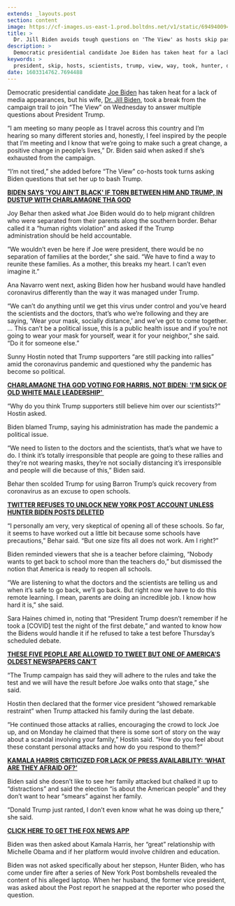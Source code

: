 ```yaml
--- 
extends: _layouts.post 
section: content 
image: https://cf-images.us-east-1.prod.boltdns.net/v1/static/694940094001/058ded2d-d027-4911-981a-3437bde01841/f4220ec7-5d47-41b2-a0e7-c14551df06b9/1280x720/match/image.jpg 
title: > 
  Dr. Jill Biden avoids tough questions on 'The View' as hosts skip past Hunter Biden allegations 
description: > 
  Democratic presidential candidate Joe Biden has taken heat for a lack of media appearances, but his wife, Dr. Jill Biden, took a break from the campaign trail to join “The View” on Wednesday to answer multiple questions about President Trump.“I’m not tired,” she added before “The View” co-hosts took turns asking Biden questions that set her up to bash Trump.Behar called it a “human rights violation” and asked if the Trump administration should be held accountable.“We wouldn’t even be here if Joe were president, there would be no separation of families at the border,” she said.When her husband, the former vice president, was asked about the Post report he snapped at the reporter who posed the question. 
keywords: > 
  president, skip, hosts, scientists, trump, view, way, took, hunter, dr, asked, tough, questions, jill, joe, biden, past, know, wear 
date: 1603314762.7694488 
--- 
```

<div><p class="speakable">Democratic presidential candidate <a href="https://www.foxnews.com/media/charlamagne-tha-god-voting-kamala-harris-not-biden" target="_blank">Joe Biden</a>&#160;has taken heat for&#160;a lack of media appearances, but his wife,&#160;<a href="https://www.foxnews.com/politics/jill-biden-joe-biden-democratic-convention-speech" target="_blank">Dr. Jill Biden</a>, took a break from the campaign trail to join &#8220;The&#160;View&#8221; on Wednesday&#160;to answer multiple questions about President Trump.&#160;&#160;</p><p class="ad gam"></p><p class="ad gam"></p><p class="ad gam"></p><p class="speakable">&#8220;I am meeting so many people as I travel across this country and I&#8217;m hearing so many different stories and, honestly, I feel inspired by the people that I&#8217;m meeting and I know that we&#8217;re going to make such a great change, a positive change in people&#8217;s lives,&#8221; Dr. Biden said when asked if she&#8217;s exhausted from the campaign.&#160;&#160;</p><p>&#8220;I&#8217;m not tired,&#8221; she added&#160;before &#8220;The View&#8221; co-hosts took turns asking Biden questions that set her up to bash&#160;Trump.&#160;&#160;</p><p><strong><a href="https://www.foxnews.com/politics/biden-torn-him-and-trump-aint-black-in-dust-up-with-charlamagne-tha-god" target="_blank">BIDEN SAYS 'YOU&#160;AIN'T&#160;BLACK' IF TORN BETWEEN HIM AND TRUMP, IN DUSTUP WITH CHARLAMAGNE&#160;THA&#160;GOD</a>&#160;</strong></p><p class="ad gam"></p><p>Joy Behar then asked what Joe Biden would do to help migrant children who were&#160;separated&#160;from their parents along the southern&#160;border.&#160;Behar called it a &#8220;human rights violation&#8221; and asked if the Trump administration&#160;should&#160;be held accountable.&#160;&#160;</p><p class="ad gam"></p><p>&#8220;We wouldn&#8217;t even be here if Joe were president, there would be no separation of families at the border,&#8221; she said. &#8220;We have to find a way to reunite these families. As a mother, this breaks my heart. I can&#8217;t even imagine it.&#8221;&#160;&#160;</p><p>Ana&#160;Navarro&#160;went next, asking&#160;Biden how her husband would have handled coronavirus differently than the way it was managed under Trump.&#160;&#160;</p><p class="ad gam"></p><p>&#8220;We can&#8217;t do anything until we get this virus under control and you&#8217;ve heard the scientists and the doctors, that&#8217;s who we&#8217;re following and they are saying, &#8216;Wear your mask, socially distance,&#8217; and we&#8217;ve got to come together. ... This can&#8217;t be a political&#160;issue, this is a public health issue and if you&#8217;re not going to wear your mask for yourself, wear it for your neighbor,&#8221; she said. &#8220;Do it for someone else.&#8221;&#160;&#160;</p><p class="ad gam"></p><p>Sunny Hostin noted that Trump supporters &#8220;are still packing into rallies&#8221; amid the coronavirus pandemic and&#160;questioned&#160;why the pandemic has become so political.&#160;&#160;</p><p class="ad gam"></p><p><strong><a href="https://www.foxnews.com/media/charlamagne-tha-god-voting-kamala-harris-not-biden" target="_blank">CHARLAMAGNE&#160;THA&#160;GOD VOTING FOR HARRIS, NOT BIDEN: 'I&#8217;M SICK OF OLD WHITE MALE LEADERSHIP'&#160;</a></strong></p><p class="ad gam"></p><p>&#8220;Why do you think Trump supporters still believe him over our scientists?&#8221; Hostin asked.&#160;&#160;</p><p>Biden blamed Trump, saying his&#160;administration&#160;has made the pandemic a political issue.&#160;&#160;</p><p>&#8220;We need to listen to the doctors and the scientists, that&#8217;s what we have to do. I think it&#8217;s totally irresponsible that people are going to these rallies and they&#8217;re not wearing masks, they&#8217;re not socially distancing it&#8217;s irresponsible and&#160;people will die because of this,&#8221;&#160;Biden said.&#160;&#160;</p><p class="ad gam"></p><p class="ad gam"></p><p>Behar then scolded Trump for using Barron Trump&#8217;s quick recovery from coronavirus as an excuse to open schools.&#160;&#160;</p><p><strong><a href="https://www.foxbusiness.com/technology/twitter-has-refused-to-unlock-new-york-posts-account" target="_blank">TWITTER REFUSES TO UNLOCK NEW YORK POST ACCOUNT UNLESS HUNTER BIDEN POSTS DELETED</a>&#160;</strong></p><p class="ad gam"></p><p>&#8220;I personally am very, very skeptical of opening all of these schools. So far, it seems to have worked out a little bit because some schools have precautions,&#8221; Behar said. &#8220;But one size fits all&#160;does&#160;not work.&#160;Am I right?&#8221;&#160;</p><p class="ad gam"></p><p>Biden reminded viewers that she is a teacher before claiming, &#8220;Nobody wants to get back to school more than the teachers do,&#8221; but dismissed the notion that America is ready to reopen all schools.&#160;&#160;</p><p class="ad gam"></p><p>&#8220;We are listening to what the doctors and the scientists are telling us and when it&#8217;s safe to go back, we&#8217;ll go back. But right&#160;now&#160;we&#160;have to&#160;do this remote&#160;learning. I mean, parents are doing an incredible job. I know how hard it is,&#8221; she said.&#160;&#160;</p><p>Sara Haines chimed in, noting that &#8220;President Trump doesn&#8217;t remember if he took a [COVID] test the night of the first debate,&#8221; and wanted to know&#160;how the Bidens would handle it if he refused to take a test before Thursday&#8217;s scheduled debate.&#160;&#160;</p><p class="ad gam"></p><p><strong><a href="https://www.foxnews.com/media/twitter-allows-farrakhan-spencer-dictators-new-york-post-censored" target="_blank">THESE FIVE PEOPLE&#160;ARE ALLOWED TO&#160;TWEET BUT ONE OF AMERICA&#8217;S OLDEST NEWSPAPERS CAN&#8217;T</a></strong>&#160;</p><p>&#8220;The Trump campaign has said they will adhere to the rules and take the test and we will have the result before Joe walks onto that stage,&#8221; she said.&#160;&#160;</p><p class="ad gam"></p><p>Hostin then declared that the former vice president &#8220;showed remarkable restraint&#8221; when Trump attacked his family during the last debate.&#160;&#160;</p><p class="ad gam"></p><p class="ad gam"></p><p>&#8220;He continued those attacks at rallies, encouraging the crowd to lock Joe up, and on Monday he claimed that there is some sort of story on the way about a scandal involving your family,&#8221;&#160;Hostin said. &#8220;How do you feel about these constant personal attacks and how do you respond to them?&#8221;&#160;</p><p><strong><a href="https://www.foxnews.com/media/kamala-harris-press-availability" target="_blank">KAMALA HARRIS CRITICIZED FOR LACK OF PRESS AVAILABILITY: &#8216;WHAT ARE THEY AFRAID OF?&#8217;</a>&#160;</strong></p><p>Biden said she doesn&#8217;t like to see her family attacked&#160;but chalked it up to &#8220;distractions&#8221; and said the election &#8220;is about the American people&#8221; and they don&#8217;t want to hear &#8220;smears&#8221; against her family.&#160;&#160;</p><p class="ad gam"></p><p class="ad gam"></p><p>&#8220;Donald Trump just ranted, I don&#8217;t even know what he was doing up there,&#8221; she said.&#160;&#160;</p><p><strong><a href="https://www.foxnews.com/apps-products?pid=AppArticleLink" target="_blank">CLICK HERE TO GET THE FOX NEWS APP</a></strong></p><p>Biden was then asked about Kamala Harris,&#160;her &#8220;great&#8221; relationship with Michelle Obama&#160;and&#160;if her platform would involve children and education.&#160;&#160;</p><p class="ad gam"></p><p>Biden was not asked&#160;specifically&#160;about her stepson, Hunter Biden,&#160;who has come under fire after a series of New York Post bombshells revealed the content of his alleged laptop. When her husband, the former vice president, was asked about the Post report he snapped at&#160;the reporter who posed the question.&#160;&#160;</p><p class="ad gam"></p><p class="ad gam"></p></div>